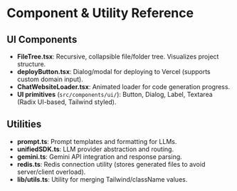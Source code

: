 # Component & Utility Reference

## UI Components
- **FileTree.tsx**: Recursive, collapsible file/folder tree. Visualizes project structure.
- **deployButton.tsx**: Dialog/modal for deploying to Vercel (supports custom domain input).
- **ChatWebsiteLoader.tsx**: Animated loader for code generation progress.
- **UI primitives** (`src/components/ui/`): Button, Dialog, Label, Textarea (Radix UI-based, Tailwind styled).

## Utilities
- **prompt.ts**: Prompt templates and formatting for LLMs.
- **unifiedSDK.ts**: LLM provider abstraction and routing.
- **gemini.ts**: Gemini API integration and response parsing.
- **redis.ts**: Redis connection utility (stores generated files to avoid server/client overload).
- **lib/utils.ts**: Utility for merging Tailwind/className values. 